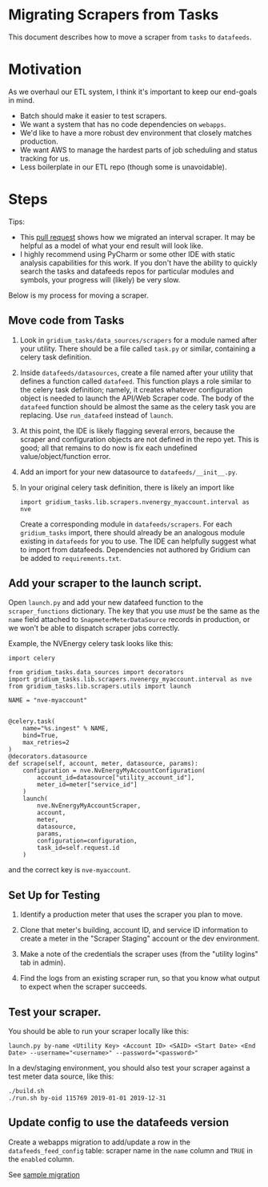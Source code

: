 # Migrating Scrapers from Tasks

This document describes how to move a scraper from `tasks` to `datafeeds`.

# Motivation

As we overhaul our ETL system, I think it's important to keep our end-goals in mind.

- Batch should make it easier to test scrapers.
- We want a system that has no code dependencies on `webapps`.
- We'd like to have a more robust dev environment that closely matches production.
- We want AWS to manage the hardest parts of job scheduling and status tracking for us.
- Less boilerplate in our ETL repo (though some is unavoidable).

# Steps

Tips:
- This [pull request](https://github.com/Gridium/datafeeds/pull/11/files) shows how we migrated an interval scraper.
    It may be helpful as a model of what your end result will look like.
- I highly recommend using PyCharm or some other IDE with static analysis capabilities for this work.
    If you don't have the ability to quickly search the tasks and datafeeds repos for particular modules and symbols,
    your progress will (likely) be very slow.

Below is my process for moving a scraper.

## Move code from Tasks

1. Look in `gridium_tasks/data_sources/scrapers` for a module named after your utility.
There should be a file called `task.py` or similar, containing a celery task definition.

2. Inside `datafeeds/datasources`, create a file named after your utility that defines a function called `datafeed`.
This function plays a role similar to the celery task definition; namely, it creates whatever configuration object
is needed to launch the API/Web Scraper code. The body of the `datafeed` function should be almost the same as the
celery task you are replacing. Use `run_datafeed` instead of `launch`.

3. At this point, the IDE is likely flagging several errors, because the scraper and configuration objects are not
defined in the repo yet. This is good; all that remains to do now is fix each undefined value/object/function error.

4. Add an import for your new datasource to `datafeeds/__init__.py`.

5. In your original celery task definition, there is likely an import like
    ```
    import gridium_tasks.lib.scrapers.nvenergy_myaccount.interval as nve
    ```
    Create a corresponding module in `datafeeds/scrapers`. For each `gridium_tasks` import, there should already be
    an analogous module existing in `datafeeds` for you to use. The IDE can helpfully suggest what to import from
    datafeeds. Dependencies not authored by Gridium can be added to `requirements.txt`.

## Add your scraper to the launch script.

Open `launch.py` and add your new datafeed function to the `scraper_functions` dictionary. The key that you use *must*
be the same as the `name` field attached to `SnapmeterMeterDataSource` records in production, or we won't be able to
 dispatch scraper jobs correctly.

Example, the NVEnergy celery task looks like this:

```
import celery

from gridium_tasks.data_sources import decorators
import gridium_tasks.lib.scrapers.nvenergy_myaccount.interval as nve
from gridium_tasks.lib.scrapers.utils import launch

NAME = "nve-myaccount"


@celery.task(
    name="%s.ingest" % NAME,
    bind=True,
    max_retries=2
)
@decorators.datasource
def scrape(self, account, meter, datasource, params):
    configuration = nve.NvEnergyMyAccountConfiguration(
        account_id=datasource["utility_account_id"],
        meter_id=meter["service_id"]
    )
    launch(
        nve.NvEnergyMyAccountScraper,
        account,
        meter,
        datasource,
        params,
        configuration=configuration,
        task_id=self.request.id
    )

```

and the correct key is `nve-myaccount`.

## Set Up for Testing

1. Identify a production meter that uses the scraper you plan to move.

2. Clone that meter's building, account ID, and service ID information to create a meter in the
 "Scraper Staging" account or the dev environment.

3. Make a note of the credentials the scraper uses (from the "utility logins" tab in admin).

4. Find the logs from an existing scraper run, so that you know what output to expect when the scraper succeeds.


## Test your scraper.

You should be able to run your scraper locally like this:

```
launch.py by-name <Utility Key> <Account ID> <SAID> <Start Date> <End Date> --username="<username>" --password="<password>"
```

In a dev/staging environment, you should also test your scraper against a test meter data source, like this:

```
./build.sh
./run.sh by-oid 115769 2019-01-01 2019-12-31
```

## Update config to use the datafeeds version

Create a webapps migration to add/update a row in the `datafeeds_feed_config`
table: scraper name in the `name` column and `TRUE` in the `enabled` column.

See [sample migration](https://github.com/Gridium/webapps/blob/master/alembic/versions/6a9f6da93a55_add_solren_scraper.py)
